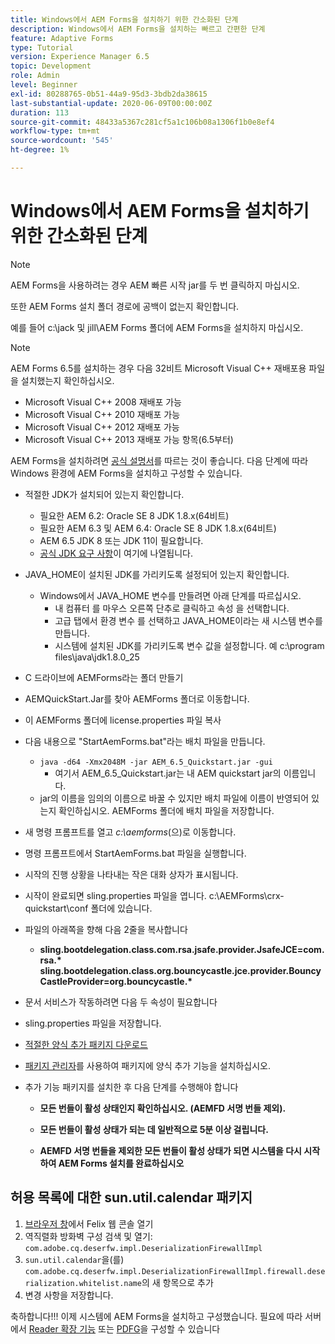 ```yaml
---
title: Windows에서 AEM Forms을 설치하기 위한 간소화된 단계
description: Windows에서 AEM Forms을 설치하는 빠르고 간편한 단계
feature: Adaptive Forms
type: Tutorial
version: Experience Manager 6.5
topic: Development
role: Admin
level: Beginner
exl-id: 80288765-0b51-44a9-95d3-3bdb2da38615
last-substantial-update: 2020-06-09T00:00:00Z
duration: 113
source-git-commit: 48433a5367c281cf5a1c106b08a1306f1b0e8ef4
workflow-type: tm+mt
source-wordcount: '545'
ht-degree: 1%

---
```


# Windows에서 AEM Forms을 설치하기 위한 간소화된 단계

>[!NOTE]
>
>AEM Forms을 사용하려는 경우 AEM 빠른 시작 jar를 두 번 클릭하지 마십시오.
>
>또한 AEM Forms 설치 폴더 경로에 공백이 없는지 확인합니다.
>
>예를 들어 c:\jack 및 jill\AEM Forms 폴더에 AEM Forms을 설치하지 마십시오.

>[!NOTE]
>
>AEM Forms 6.5를 설치하는 경우 다음 32비트 Microsoft Visual C++ 재배포용 파일을 설치했는지 확인하십시오.
>
>* Microsoft Visual C++ 2008 재배포 가능
>* Microsoft Visual C++ 2010 재배포 가능
>* Microsoft Visual C++ 2012 재배포 가능
>* Microsoft Visual C++ 2013 재배포 가능 항목(6.5부터)

AEM Forms을 설치하려면 [공식 설명서](https://helpx.adobe.com/kr/experience-manager/6-3/forms/using/installing-configuring-aem-forms-osgi.html)를 따르는 것이 좋습니다. 다음 단계에 따라 Windows 환경에 AEM Forms을 설치하고 구성할 수 있습니다.

* 적절한 JDK가 설치되어 있는지 확인합니다.
   * 필요한 AEM 6.2: Oracle SE 8 JDK 1.8.x(64비트)
   * 필요한 AEM 6.3 및 AEM 6.4: Oracle SE 8 JDK 1.8.x(64비트)
   * AEM 6.5 JDK 8 또는 JDK 11이 필요합니다.
   * [공식 JDK 요구 사항](https://experienceleague.adobe.com/docs/experience-manager-65/deploying/introduction/technical-requirements.html?lang=ko-KR)이 여기에 나열됩니다.
* JAVA_HOME이 설치된 JDK를 가리키도록 설정되어 있는지 확인합니다.
   * Windows에서 JAVA_HOME 변수를 만들려면 아래 단계를 따르십시오.
      * 내 컴퓨터 를 마우스 오른쪽 단추로 클릭하고 속성 을 선택합니다.
      * 고급 탭에서 환경 변수 를 선택하고 JAVA_HOME이라는 새 시스템 변수를 만듭니다.
      * 시스템에 설치된 JDK를 가리키도록 변수 값을 설정합니다. 예 c:\program files\java\jdk1.8.0_25

* C 드라이브에 AEMForms라는 폴더 만들기
* AEMQuickStart.Jar를 찾아 AEMForms 폴더로 이동합니다.
* 이 AEMForms 폴더에 license.properties 파일 복사
* 다음 내용으로 &quot;StartAemForms.bat&quot;라는 배치 파일을 만듭니다.
   * `java -d64 -Xmx2048M -jar AEM_6.5_Quickstart.jar -gui`
      * 여기서 AEM_6.5_Quickstart.jar는 내 AEM quickstart jar의 이름입니다.
   * jar의 이름을 임의의 이름으로 바꿀 수 있지만 배치 파일에 이름이 반영되어 있는지 확인하십시오. AEMForms 폴더에 배치 파일을 저장합니다.

* 새 명령 프롬프트를 열고 _c:\aemforms_(으)로 이동합니다.

* 명령 프롬프트에서 StartAemForms.bat 파일을 실행합니다.

* 시작의 진행 상황을 나타내는 작은 대화 상자가 표시됩니다.

* 시작이 완료되면 sling.properties 파일을 엽니다. c:\AEMForms\crx-quickstart\conf 폴더에 있습니다.

* 파일의 아래쪽을 향해 다음 2줄을 복사합니다
   * **sling.bootdelegation.class.com.rsa.jsafe.provider.JsafeJCE=com.rsa.&#42;** **sling.bootdelegation.class.org.bouncycastle.jce.provider.BouncyCastleProvider=org.bouncycastle.&#42;**
* 문서 서비스가 작동하려면 다음 두 속성이 필요합니다
* sling.properties 파일을 저장합니다.
* [적절한 양식 추가 패키지 다운로드](https://experienceleague.adobe.com/docs/experience-manager-release-information/aem-release-updates/forms-updates/aem-forms-releases.html?lang=ko)
* [패키지 관리자](http://localhost:4502/crx/packmgr/index.jsp)를 사용하여 패키지에 양식 추가 기능을 설치하십시오.
* 추가 기능 패키지를 설치한 후 다음 단계를 수행해야 합니다

   * **모든 번들이 활성 상태인지 확인하십시오. (AEMFD 서명 번들 제외).**
   * **모든 번들이 활성 상태가 되는 데 일반적으로 5분 이상 걸립니다.**

   * **AEMFD 서명 번들을 제외한 모든 번들이 활성 상태가 되면 시스템을 다시 시작하여 AEM Forms 설치를 완료하십시오**

## 허용 목록에 대한 sun.util.calendar 패키지

1. [브라우저 창](http://localhost:4502/system/console/configMgr)에서 Felix 웹 콘솔 열기
1. 역직렬화 방화벽 구성 검색 및 열기: `com.adobe.cq.deserfw.impl.DeserializationFirewallImpl`
1. `sun.util.calendar`을(를) `com.adobe.cq.deserfw.impl.DeserializationFirewallImpl.firewall.deserialization.whitelist.name`의 새 항목으로 추가
1. 변경 사항을 저장합니다.

축하합니다!!! 이제 시스템에 AEM Forms을 설치하고 구성했습니다.
필요에 따라 서버에서 [Reader 확장 기능](https://experienceleague.adobe.com/docs/experience-manager-learn/forms/document-services/configuring-reader-extension-osgi.html?lang=ko) 또는 [PDFG](https://experienceleague.adobe.com/docs/experience-manager-65/forms/install-aem-forms/osgi-installation/install-configure-document-services.html?lang=ko)을 구성할 수 있습니다
